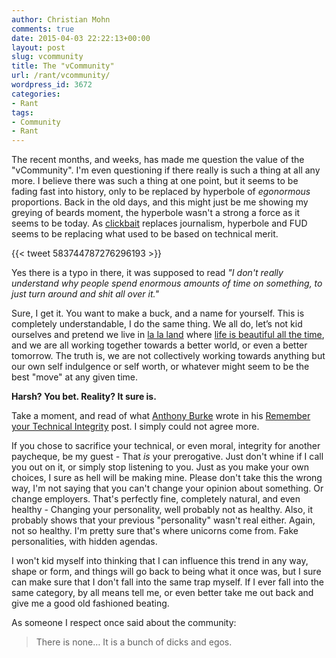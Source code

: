 ```yaml
---
author: Christian Mohn
comments: true
date: 2015-04-03 22:22:13+00:00
layout: post
slug: vcommunity
title: The "vCommunity"
url: /rant/vcommunity/
wordpress_id: 3672
categories:
- Rant
tags:
- Community
- Rant
---
```


The recent months, and weeks, has made me question the value of the "vCommunity". I'm even questioning if there really is such a thing at all any more. I believe there was such a thing at one point, but it seems to be fading fast into history, only to be replaced by hyperbole of _egonormous_ proportions. Back in the old days, and this might just be me showing my greying of beards moment, the hyperbole wasn't a strong a force as it seems to be today. As [clickbait](http://en.wikipedia.org/wiki/Clickbait) replaces journalism, hyperbole and FUD seems to be replacing what used to be based on technical merit.

<!--more-->


{{< tweet 583744787276296193 >}}


Yes there is a typo in there, it was supposed to read _"I don't really understand why people spend enormous amounts of time on something, to just turn around and shit all over it."_

Sure, I get it. You want to make a buck, and a name for yourself. This is completely understandable, I do the same thing. We all do, let’s not kid ourselves and pretend we live in [la la land](http://www.urbandictionary.com/define.php?term=la+la+land&defid=588246) where [life is beautiful all the time](https://www.contrib.andrew.cmu.edu/~norm/TakeMeAway.html), and we are all working together towards a better world, or even a better tomorrow. The truth is, we are not collectively working towards anything but our own self indulgence or self worth, or whatever might seem to be the best "move" at any given time.

**Harsh? You bet. Reality? It sure is.**

Take a moment, and read of what [Anthony Burke](https://twitter.com/pandom_) wrote in his [Remember your Technical Integrity](http://networkinferno.net/remember-your-technical-integrity) post. I simply could not agree more.

If you chose to sacrifice your technical, or even moral, integrity for another paycheque, be my guest - That _is_ your prerogative. Just don't whine if I call you out on it, or simply stop listening to you. Just as you make your own choices, I sure as hell will be making mine. Please don't take this the wrong way, I'm not saying that you can't change your opinion about something. Or change employers. That's perfectly fine, completely natural, and even healthy - Changing your personality, well probably not as healthy. Also, it probably shows that your previous "personality" wasn't real either. Again, not so healthy. I'm pretty sure that's where unicorns come from. Fake personalities, with hidden agendas.

I won't kid myself into thinking that I can influence this trend in any way, shape or form, and things will go back to being what it once was, but I sure can make sure that I don't fall into the same trap myself. If I ever fall into the same category, by all means tell me, or even better take me out back and give me a good old fashioned beating.

As someone I respect once said about the community:

<blockquote>There is none… It is a bunch of dicks and egos.</blockquote>
